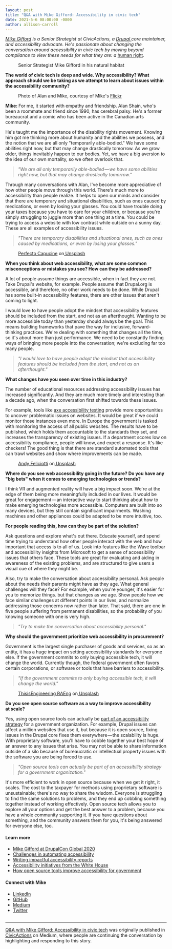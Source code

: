 ```yaml
---
layout: post
title: "Q&A with Mike Gifford: Accessibility in civic tech"
date: 2021-5-6 08:00:00 -0800
author: allison-carroll
---
```

<p><a href="https://civicactions.com/team/mike-gifford"><em>Mike Gifford</em></a><em> is a Senior Strategist at CivicActions, a </em><a href="https://www.drupal.org/u/mgifford"><em>Drupal </em></a><em>core maintainer, and accessibility advocate. He's passionate about changing the conversation around accessibility in civic tech by moving beyond compliance to view these needs for what they are: a </em><a href="https://www.un.org/development/desa/disabilities/convention-on-the-rights-of-persons-with-disabilities.html">human right</a><em>.</em></p><figure><img alt="" src="https://cdn-images-1.medium.com/max/300/1*8872YgkIHydqOGBqnLf_XQ.jpeg" /><figcaption>Senior Strategist Mike Gifford in his natural habitat</figcaption></figure><p><strong>The world of civic tech is deep and wide. Why accessibility? What approach should we be taking as we attempt to learn about issues within the accessibility community?</strong></p><figure><img alt="" src="https://cdn-images-1.medium.com/max/267/1*gayAWvkTqT9vCEDA--WQWg.jpeg" /><figcaption>Photo of Alan and Mike, courtesy of Mike's <a href="https://www.flickr.com/photos/mgifford/43726252162/in/photolist-7YWkEH-aPgReD-28fT1Pz-28fT32K-GjYrLW-ST6bc5-24pNY74-28wDTtS-29BX7V6-24pNZ9e-2dVjQ4W-2dVjR9b-24pP2fD-2dVjQZd-2eWDw4U-24pP1oD-2dCqXCK-kzhBxV-MFpXty-MFpWmo-MFpVbN-29BWv1S-29BWtnm-29Gc2zV-29Gc1Bx-pZftbo-29BWeWo-29BWspu-pZfqg5-FrMc1Q-FrMcyJ-P1edeT-E92xUC-AQ6Kn-FrMbBd-SwY22Z-SwY3bc-SwY2VH-SwY3xz-SwY2ux-SwY2ht-SEFn7Q">Flickr</a></figcaption></figure><p><strong>Mike: </strong>For me, it started with<strong> </strong>empathy and friendship. Alan Shain, who's been a roommate and friend since 1990, has cerebral palsy. He's a former bureaucrat and a comic who has been active in the Canadian arts community.</p><p>He's taught me the importance of the disability rights movement. Knowing him got me thinking more about humanity and the abilities we possess, and the notion that we are all only "temporarily able-bodied." We have some abilities right now, but that may change drastically tomorrow. As we grow older, things inevitably happen to our bodies. Yet, we have a big aversion to the idea of our own mortality, so we often overlook that.</p><blockquote><em>"We are all only temporarily able-bodied — we have some abilities right now, but that may change drastically tomorrow."</em></blockquote><p>Through many conversations with Alan, I've become more appreciative of how other people move through this world. There's much more to accessibility than people realize. It helps to open our minds and consider that there are temporary and situational disabilities, such as ones caused by medications, or even by losing your glasses. You could have trouble doing your taxes because you have to care for your children, or because you're simply struggling to juggle more than one thing at a time. You could be trying to access a website with low contrast while outside on a sunny day. These are all examples of accessibility issues.</p><blockquote><em>"There are temporary disabilities and situational ones, such as ones caused by medications, or even by losing your glasses."</em></blockquote><figure><img alt="" src="https://cdn-images-1.medium.com/max/512/1*eql_kL_2w38l3Xc5v8767g.jpeg" /><figcaption><a href="https://unsplash.com/@perfecto_capucine?utm_source=unsplash&amp;utm_medium=referral&amp;utm_content=creditCopyText">Perfecto Capucine</a> on<a href="https://unsplash.com/photos/3gC4gBnD3Xs"> Unsplash</a></figcaption></figure><p><strong>When you think about web accessibility, what are some common misconceptions or mistakes you see? How can they be addressed?</strong></p><p>A lot of people assume things are accessible, when in fact they are not. Take Drupal's website, for example. People assume that Drupal.org is accessible, and therefore, no other work needs to be done. While Drupal has some built-in accessibility features, there are other issues that aren't coming to light.</p><p>I would love to have people adopt the mindset that accessibility features should be included from the start, and not as an afterthought. Wanting to be more accessible today than yesterday should always be the goal. This means building frameworks that pave the way for inclusive, forward-thinking practices. We're dealing with something that changes all the time, so it's about more than just performance. We need to be constantly finding ways of bringing more people into the conversation; we're excluding far too many people.</p><blockquote><em>"I would love to have people adopt the mindset that accessibility features should be included from the start, and not as an afterthought."</em></blockquote><p><strong>What changes have you seen over time in this industry?</strong></p><p>The number of educational resources addressing accessibility issues has increased significantly. And they are much more timely and interesting than a decade ago, when the conversation first shifted towards these issues.</p><p>For example, tools like <a href="https://www.deque.com/axe/">axe accessibility testing</a> provide more opportunities to uncover problematic issues on websites. It would be great if we could monitor those instances even more. In Europe the government is tasked with monitoring the access of all public websites. The results have to be published, which holds them accountable to the standards they set, and increases the transparency of existing issues. If a department scores low on accessibility compliance, people will know, and expect a response. It's like checkers! The good thing is that there are standard automated tools that can trawl websites and show where improvements can be made.</p><figure><img alt="" src="https://cdn-images-1.medium.com/max/369/1*H2PPMC2NG_aVND_u_O-3Gg.jpeg" /><figcaption><a href="https://unsplash.com/@someguy?utm_source=unsplash&amp;utm_medium=referral&amp;utm_content=creditCopyText">Andy Feliciotti</a> on<a href="https://unsplash.com/photos/oN_cUY1v7hs"> Unsplash</a></figcaption></figure><p><strong>Where do you see web accessibility going in the future? Do you have any "big bets" when it comes to emerging technologies or trends?</strong></p><p>I think<strong> </strong>VR and augmented reality will have a big impact soon. We're at the edge of them being more meaningfully included in our lives. It would be great for engagement — an interactive way to start thinking about how to make emerging technologies more accessible. Computers are built into so many devices, but they still contain significant impairments. Washing machines and other appliances could be adapted to be more intuitive, too.</p><p><strong>For people reading this, how can they be part of the solution?</strong></p><p>Ask questions and explore what's out there. Educate yourself, and spend time trying to understand how other people interact with the web and how important that access is to all of us. Look into features like the Wave toolbar and accessibility insights from Microsoft to get a sense of accessibility issues that others face. These tools are great for evaluating and aiding in awareness of the existing problems, and are structured to give users a visual cue of where they might be.</p><p>Also, try to make the conversation about accessibility personal. Ask people about the needs their parents might have as they age. What general challenges will they face? For example, when you're younger, it's easier for you to memorize things. but that changes as we age. Show people how we face similar challenges at different points in our lives, and normalize addressing those concerns now rather than later. That said, there are one in five people suffering from permanent disabilities, so the probability of you knowing someone with one is very high.</p><blockquote><em>"Try to make the conversation about accessibility personal."</em></blockquote><p><strong>Why should the government prioritize web accessibility in procurement?</strong></p><p>Government is the largest single purchaser of goods and services, so as an entity, it has a huge impact on setting accessibility standards for everyone else. If the government commits to only buying accessible tech, it will change the world. Currently though, the federal government often favors certain corporations, or software or tools that have barriers to accessibility.</p><blockquote><em>"If the government commits to only buying accessible tech, it will change the world."</em></blockquote><figure><img alt="" src="https://cdn-images-1.medium.com/max/341/1*f5XKnDOq1tUEOLLNF4mUMg.jpeg" /><figcaption><a href="https://unsplash.com/@thisisengineering?utm_source=unsplash&amp;utm_medium=referral&amp;utm_content=creditCopyText">ThisisEngineering RAEng</a> on<a href="https://unsplash.com/photos/o6jUolZ7QJk"> Unsplash</a></figcaption></figure><p><strong>Do you see open source software as a way to improve accessibility at scale?</strong></p><p>Yes, using open source tools can actually be <a href="https://medium.com/civicactions/4-ways-to-improve-government-accessibility-through-open-source-8e20fabc7281">part of an accessibility strategy</a> for a government organization. For example, Drupal issues can affect a million websites that use it, but because it is open source, fixing issues in the Drupal core fixes them everywhere — the scalability is huge. With proprietary software, you'll have to cobble together your best hope of an answer to any issues that arise. You may not be able to share information outside of a silo because of bureaucratic or intellectual property issues with the software you are being forced to use.</p><blockquote><em>"Open source tools can actually be part of an accessibility strategy for a government organization."</em></blockquote><p>It's more efficient to work in open source because when we get it right, it scales. The cost to the taxpayer for methods using proprietary software is unsustainable; there's no way to share the wisdom. Everyone is struggling to find the same solutions to problems, and they end up cobbling something together instead of working effectively. Open source tech allows you to explore all your options and get the best answer to a problem, because you have a whole community supporting it. If you have questions about something, and the community answers them for you, it's being answered for everyone else, too.</p><h4><strong>Learn more</strong></h4><ul><li><a href="https://medium.com/civicactions/government-accessibility-and-the-cms-problem-588a07088c65">Mike Gifford at DrupalCon Global 2020</a></li><li><a href="https://medium.com/openconcept-stories/would-you-publish-without-spellchecking-9166ce8b00de">Challenges in automating accessibility</a></li><li><a href="https://medium.com/openconcept-stories/writing-impactful-accessibility-reports-d6cdd84356fd">Writing impactful accessibility reports</a></li><li><a href="https://medium.com/civicactions/whitehouse-gov-makes-an-accessibility-statement-5de37580209">Accessibility initiatives from the White House</a></li><li><a href="https://medium.com/civicactions/4-ways-to-improve-government-accessibility-through-open-source-8e20fabc7281">How open source tools improve accessibility for government</a></li></ul><h4><strong>Connect with Mike</strong></h4><ul><li><a href="https://www.linkedin.com/in/mgifford/">LinkedIn</a></li><li><a href="https://github.com/mgifford">GitHub</a></li><li><a href="https://mgifford.medium.com/">Medium</a></li><li><a href="https://twitter.com/mgifford">Twitter</a></li></ul><img alt="" height="1" src="https://medium.com/_/stat?event=post.clientViewed&amp;referrerSource=full_rss&amp;postId=339ff94f017f" width="1" ><hr /><p><a href="https://medium.com/civicactions/q-a-with-mike-gifford-accessibility-in-civic-tech-339ff94f017f">Q&amp;A with Mike Gifford: Accessibility in civic tech</a> was originally published in <a href="https://medium.com/civicactions">CivicActions</a> on Medium, where people are continuing the conversation by highlighting and responding to this story.</p>